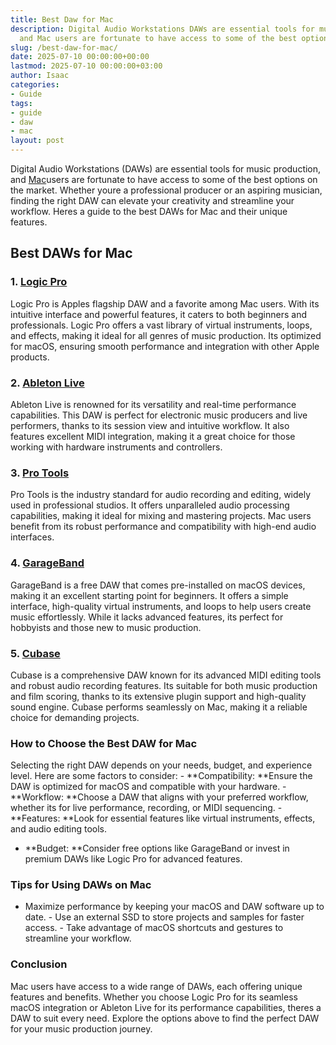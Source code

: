 ```yaml
---
title: Best Daw for Mac
description: Digital Audio Workstations DAWs are essential tools for music production,
  and Mac users are fortunate to have access to some of the best options on the market.
slug: /best-daw-for-mac/
date: 2025-07-10 00:00:00+00:00
lastmod: 2025-07-10 00:00:00+03:00
author: Isaac
categories:
- Guide
tags:
- guide
- daw
- mac
layout: post
---
```

Digital Audio Workstations (DAWs) are essential tools for music production, and [Mac](https://pestpolicy.com/best-mac-for-music-production/)users are fortunate to have access to some of the best options on the market. Whether youre a professional producer or an aspiring musician, finding the right DAW can elevate your creativity and streamline your workflow. Heres a guide to the best DAWs for Mac and their unique features.

##  Best DAWs for Mac

### 1. [Logic Pro](https://www.amazon.com/dp/B00X8AUYMA?tag=p-policy-20)

Logic Pro is Apples flagship DAW and a favorite among Mac users. With its intuitive interface and powerful features, it caters to both beginners and professionals. Logic Pro offers a vast library of virtual instruments, loops, and effects, making it ideal for all genres of music production. Its optimized for macOS, ensuring smooth performance and integration with other Apple products.

### 2. [Ableton Live](https://www.amazon.com/dp/B08DLHK9DB?tag=p-policy-20)

Ableton Live is renowned for its versatility and real-time performance capabilities. This DAW is perfect for electronic music producers and live performers, thanks to its session view and intuitive workflow. It also features excellent MIDI integration, making it a great choice for those working with hardware instruments and controllers.

### 3. [Pro Tools](https://www.amazon.com/dp/B074G5QJ38?tag=p-policy-20)

Pro Tools is the industry standard for audio recording and editing, widely used in professional studios. It offers unparalleled audio processing capabilities, making it ideal for mixing and mastering projects. Mac users benefit from its robust performance and compatibility with high-end audio interfaces.

### 4. [GarageBand](https://www.amazon.com/dp/B07XDZR5HJ?tag=p-policy-20)

GarageBand is a free DAW that comes pre-installed on macOS devices, making it an excellent starting point for beginners. It offers a simple interface, high-quality virtual instruments, and loops to help users create music effortlessly. While it lacks advanced features, its perfect for hobbyists and those new to music production.

### 5. [Cubase](https://www.amazon.com/dp/B085KHJMTL?tag=p-policy-20)

Cubase is a comprehensive DAW known for its advanced MIDI editing tools and robust audio recording features. Its suitable for both music production and film scoring, thanks to its extensive plugin support and high-quality sound engine. Cubase performs seamlessly on Mac, making it a reliable choice for demanding projects.

###  How to Choose the Best DAW for Mac

Selecting the right DAW depends on your needs, budget, and experience level. Here are some factors to consider: - **Compatibility: **Ensure the DAW is optimized for macOS and compatible with your hardware. - **Workflow: **Choose a DAW that aligns with your preferred workflow, whether its for live performance, recording, or MIDI sequencing. - **Features: **Look for essential features like virtual instruments, effects, and audio editing tools.

- **Budget: **Consider free options like GarageBand or invest in premium DAWs like Logic Pro for advanced features.

###  Tips for Using DAWs on Mac

- Maximize performance by keeping your macOS and DAW software up to date. - Use an external SSD to store projects and samples for faster access. - Take advantage of macOS shortcuts and gestures to streamline your workflow.

###  Conclusion

Mac users have access to a wide range of DAWs, each offering unique features and benefits. Whether you choose Logic Pro for its seamless macOS integration or Ableton Live for its performance capabilities, theres a DAW to suit every need. Explore the options above to find the perfect DAW for your music production journey.
